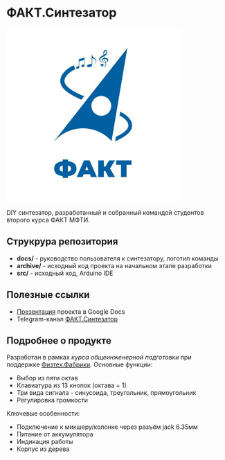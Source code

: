 # ФАКТ.Синтезатор
<img src="./docs/logo.jpg" alt="Логотип" width="400"/>

DIY синтезатор, разработанный и собранный командой студентов второго курса ФАКТ МФТИ.

## Струкрура репозитория
- __docs/__ - руководство пользователя к синтезатору, логотип команды
- __archive/__ - исходный код проекта на начальном этапе разработки
- __src/__ - исходный код, Arduino IDE
## Полезные ссылки
- [Презентация](https://docs.google.com/presentation/d/1jiTuCDYLhv5Om5ewJSXBUfSQBudySQsCCXH7HL0cz3s/edit?usp=sharing) проекта в Google Docs
- Telegram-канал [ФАКТ.Синтезатор](https://t.me/DIY_Synth)
## Подробнее о продукте
Разработан в рамках _курса общеинженерной подготовки_ при поддержке [Физтех.Фабрики](https://miptfab.ru/).
Основные функции:
- Выбор из пяти октав
- Клавиатура из 13 кнопок (октава + 1)
- Три вида сигнала - синусоида, треугольник, прямоугольник
- Регулировка громкости

Ключевые особенности:
- Подключение к микшеру/колонке через разъём jack 6.35мм
- Питание от аккумулятора
- Индикация работы
- Корпус из дерева

